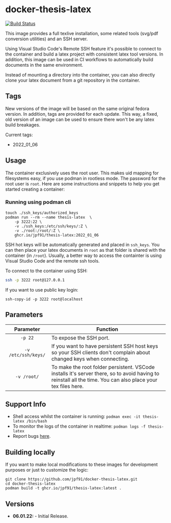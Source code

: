 # docker-thesis-latex
[![Build Status](https://github.com/jpf91/docker-thesis-latex/workflows/publish/badge.svg)](https://github.com/jpf91/docker-thesis-latex/actions)

This image provides a full texlive installation, some related tools (svg/pdf conversion utilities) and an SSH server.

Using Visual Studio Code's Remote SSH feature it's possible to connect to the container and build a latex project with consistent latex tool versions. In addition, this image can be used in CI workflows to automatically build documents in the same environment.

Instead of mounting a directory into the container, you can also directly clone your latex document from a git repository in the container.

## Tags

New versions of the image will be based on the same original fedora version. In addition, tags are provided for each update.
This way, a fixed, old version of an image can be used to ensure there won't be any latex build breakages.

Current tags:
* 2022_01_06

## Usage

The container exclusively uses the root user. This makes uid mapping for filesystems easy, if you use podman in rootless mode.
The password for the root user is `root`.
Here are some instructions and snippets to help you get started creating a container:

### Running using podman cli

```
touch ./ssh_keys/authorized_keys
podman run --rm --name thesis-latex  \
    -p 3222:22 \
    -v ./ssh_keys:/etc/ssh/keys/:Z \
    -v ./root:/root/:Z \
    ghcr.io/jpf91/thesis-latex:2022_01_06
```

SSH hot keys will be automatically generated and placed in `ssh_keys`. You can then place your latex documents in `root` as that folder is shared with the container (in `/root`).
Usually, a better way to access the containter is using Visual Studio Code and the remote ssh tools.

 To connect to the container using SSH:
```bash
ssh -p 3222 root@127.0.0.1
```

If you want to use public key login:
```
ssh-copy-id -p 3222 root@localhost
```

## Parameters

| Parameter | Function |
| :----: | --- |
| `-p 22` | To expose the SSH port. |
| `-v /etc/ssh/keys/` | If you want to have persistent SSH host keys so your SSH clients don't complain about changed keys when connecting. |
| `-v /root/` | To make the root folder persistent. VSCode installs it's server there, so to avoid having to reinstall all the time. You can also place your tex files here. |


## Support Info

* Shell access whilst the container is running: `podman exec -it thesis-latex /bin/bash`
* To monitor the logs of the container in realtime: `podman logs -f thesis-latex`
* Report bugs [here](https://github.com/jpf91/docker-thesis-latex).

## Building locally

If you want to make local modifications to these images for development purposes or just to customize the logic:
```
git clone https://github.com/jpf91/docker-thesis-latex.git
cd docker-thesis-latex
podman build -t ghcr.io/jpf91/thesis-latex:latest .
```

## Versions

* **06.01.22:** - Initial Release.
